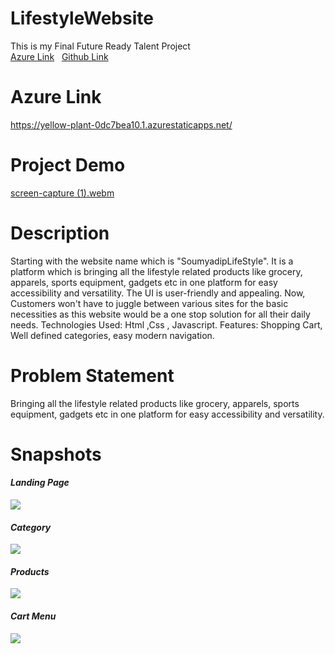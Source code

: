 # LifestyleWebsite
This is my Final Future Ready Talent Project <br>
<a href="https://yellow-plant-0dc7bea10.1.azurestaticapps.net/">Azure Link</a>&nbsp;&nbsp; <a href="https://soumyadip1245.github.io/LifestyleWebsite/">Github Link</a>


# Azure Link
https://yellow-plant-0dc7bea10.1.azurestaticapps.net/
# Project Demo
[screen-capture (1).webm](https://user-images.githubusercontent.com/97156552/187438179-118308a2-17e1-442e-ad14-f0dd3098460e.webm)
# Description
Starting with the website name which is "SoumyadipLifeStyle". It is a platform which is bringing all the lifestyle related products like grocery, apparels, sports equipment, gadgets etc in one platform for easy accessibility and versatility. The UI is user-friendly and appealing. Now, Customers won't have to juggle between various sites for the basic necessities as this website would be a one stop solution for all their daily needs. Technologies Used: Html ,Css , Javascript. Features: Shopping Cart, Well defined categories, easy modern navigation.
# Problem Statement
Bringing all the lifestyle related products like grocery, apparels, sports equipment, gadgets etc in one platform for easy accessibility and versatility. 
# Snapshots
<b><i><h4>Landing Page</h4><b><i>
<img src="https://i.imgur.com/v46vBR0.png"/>
<b><i><h4>Category</h4><b><i>
<img src="https://i.imgur.com/70MFeX5.png"/>
<b><i><h4>Products</h4><b><i>
<img src="https://i.imgur.com/xFAmJ4c.png"/>
<b><i><h4>Cart Menu</h4><b><i>
<img src="https://i.imgur.com/FZT7Rwh.png"/>
